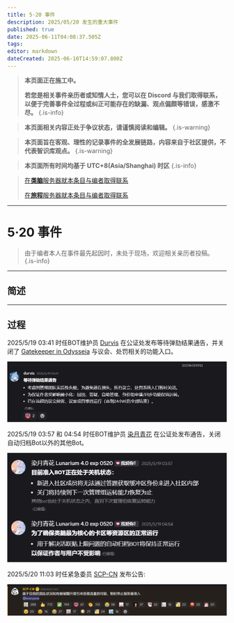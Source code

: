 ```yaml
---
title: 5·20 事件
description: 2025/05/20 发生的重大事件
published: true
date: 2025-06-11T04:08:37.505Z
tags: 
editor: markdown
dateCreated: 2025-06-10T14:59:07.800Z
---
```



> **本页面正在施工中。**
>
> **若您是相关事件亲历者或知情人士，您可以在 Discord 与我们取得联系，以便于完善事件全过程或纠正可能存在的缺漏、观点偏颇等错误，感激不尽。**
{.is-info}

> **本页面相关内容正处于争议状态，请谨慎阅读和编辑。**
{.is-warning}

> **本页面旨在客观、理性的记录事件的全发展链路，内容来自于社区提供，不代表智识库观点。**
{.is-warning}


> **本页面所有时间均基于 UTC+8(Asia/Shanghai) 时区**
{.is-info}

> 
> [在**类脑**服务器就本条目与编者取得联系](https://discord.com/channels/1134557553011998840/1382021271033872456)
> 
> [在**旅程**服务器就本条目与编者取得联系](https://discord.com/channels/1291925535324110879/1382023946047721536)

---

# 5·20 事件

> 由于编者本人在事件最先起因时，未处于现场，欢迎相关亲历者投稿。
{.is-info}


---

## 简述



---

## 过程

2025/5/19 03:41 时任BOT维护员 [Durvis](/智识库/档案馆/历史/历史人物/Durvis) 在公证处发布等待弹劾结果通告，并关闭了 [Gatekeeper in Odysseia](/智识库/档案馆/历史/其他历史信息/Bot/gatekeeper_in_odysseia) 与议会、处罚相关的功能入口。

![01.png](/all_upload_files_should_in_here/archives/history/major_historical_events/event_520/01.png)

2025/5/19 03:57 和 04:54 时任BOT维护员 [染月青花](/智识库/档案馆/历史/历史人物/染月青花) 在公证处发布通告，关闭自动归档Bot以外的其他Bot。

![02.png](/all_upload_files_should_in_here/archives/history/major_historical_events/event_520/02.png)


2025/5/20 11:03 时任紧急委员 [SCP-CN](/智识库/档案馆/历史/历史人物/SCP-CN) 发布公告:

![1.png](/all_upload_files_should_in_here/archives/history/major_historical_events/event_520/1.png)

